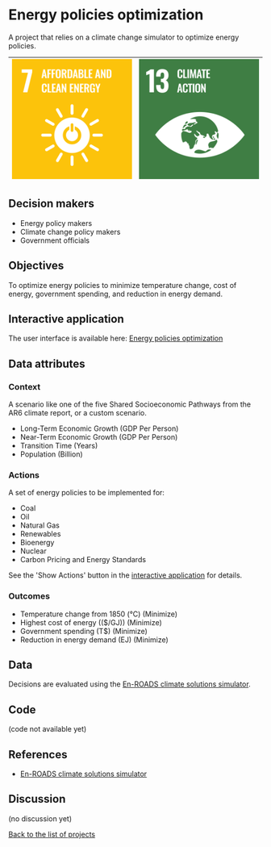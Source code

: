 # Energy policies optimization

A project that relies on a climate change simulator to optimize energy policies.

| [![Goal 7](../images/sdgs/E-WEB-Goal-07.png)](../goals/goal_07.md) | [![Goal 13](../images/sdgs/E-WEB-Goal-13.png)](../goals/goal_13.md) |
|--------------------------------------------------------------------|---------------------------------------------------------------------|

## Decision makers

- Energy policy makers
- Climate change policy makers
- Government officials

## Objectives

To optimize energy policies to minimize temperature change, cost of energy, government spending, and reduction in energy demand.

## Interactive application

The user interface is available here: [Energy policies optimization](https://climatechange.evolution.ml/)

## Data attributes

### Context

A scenario like one of the five Shared Socioeconomic Pathways from the AR6 climate report,
or a custom scenario.

- Long-Term Economic Growth (GDP Per Person)
- Near-Term Economic Growth (GDP Per Person)
- Transition Time (Years)
- Population (Billion)

### Actions

A set of energy policies to be implemented for:
- Coal
- Oil
- Natural Gas
- Renewables
- Bioenergy
- Nuclear
- Carbon Pricing and Energy Standards

See the 'Show Actions' button in the [interactive application](https://climatechange.evolution.ml/) for details.

### Outcomes

- Temperature change from 1850 (°C) (Minimize)
- Highest cost of energy (($/GJ)) (Minimize)
- Government spending (T$) (Minimize)
- Reduction in energy demand (EJ) (Minimize)

## Data

Decisions are evaluated using the [En-ROADS climate solutions simulator](https://www.climateinteractive.org/en-roads/).

## Code

(code not available yet)

## References

- [En-ROADS climate solutions simulator](https://www.climateinteractive.org/en-roads/)

## Discussion

(no discussion yet)

[Back to the list of projects](../README.md)